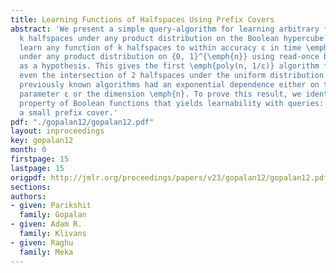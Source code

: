 ```yaml
---
title: Learning Functions of Halfspaces Using Prefix Covers
abstract: 'We present a simple query-algorithm for learning arbitrary functions of
  k halfspaces under any product distribution on the Boolean hypercube. Our algorithms
  learn any function of k halfspaces to within accuracy ε in time \emph{O((nk/ε)^{k+1})}
  under any product distribution on {0, 1}^{\emph{n}} using read-once branching programs
  as a hypothesis. This gives the first \emph{poly(n, 1/ε)} algorithm for learning
  even the intersection of 2 halfspaces under the uniform distribution on {0, 1}^{\emph{n}}
  previously known algorithms had an exponential dependence either on the accuracy
  parameter ε or the dimension \emph{n}. To prove this result, we identify a new structural
  property of Boolean functions that yields learnability with queries: that of having
  a small prefix cover.'
pdf: "./gopalan12/gopalan12.pdf"
layout: inproceedings
key: gopalan12
month: 0
firstpage: 15
lastpage: 15
origpdf: http://jmlr.org/proceedings/papers/v23/gopalan12/gopalan12.pdf
sections: 
authors:
- given: Parikshit
  family: Gopalan
- given: Adam R.
  family: Klivans
- given: Raghu
  family: Meka
---
```

